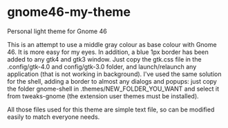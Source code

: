 # gnome46-my-theme
Personal light theme for Gnome 46

This is an attempt to use a middle gray colour as base colour with Gnome 46. It is more easy for my eyes. In addition, a blue 1px border has been added to any gtk4 and gtk3 window. Just copy the gtk.css file in the .config/gtk-4.0 and config/gtk-3.0 folder, and launch/relaunch any application (that is not working in background). I've used the same solution for the shell, adding a border to almost any dialogs and popups: just copy the folder gnome-shell in .themes/NEW_FOLDER_YOU_WANT and select it from tweaks-gnome (the extension user themes must be installed).

All those files used for this theme are simple text file, so can be modified easily to match everyone needs.
